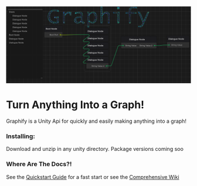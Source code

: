 ![Dialogue Graph Example Image](https://github.com/CoffeeVampir3/Graphify/blob/a1d336221eaf7f3d7c3e827a5b280b029a58e0fa/dialogueGraphExample.png?raw=true)

# Turn Anything Into a Graph!

Graphify is a Unity Api for quickly and easily making anything into a graph!

### Installing:

Download and unzip in any unity directory. Package versions coming soo

### Where Are The Docs?!

See the [Quickstart Guide](https://github.com/CoffeeVampir3/Graphify/wiki/Quickstart-Guide) for a fast start or see the [Comprehensive Wiki](https://github.com/CoffeeVampir3/Graphify/wiki/Home)
